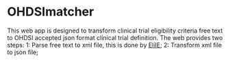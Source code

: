 # OHDSImatcher
This web app is designed to transform clinical trial eligibility criteria free text to OHDSI accepted json format clinical trial definition.
The web provides two steps: 
1: Parse free text to xml file, this is done by  [EliIE](https://github.com/Tian312/EliIE);
2: Transform xml file to json file;
